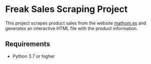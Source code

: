 # Freak Sales Scraping Project

This project scrapes product sales from the website [mathom.es](https://mathom.es) and generates an interactive HTML file with the product information.

## Requirements

- Python 3.7 or higher

